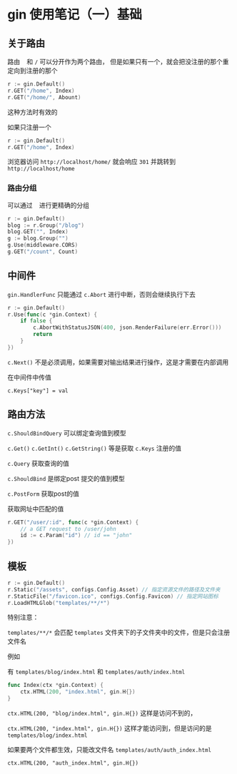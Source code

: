 # gin 使用笔记（一）基础

## 关于路由

路由 ` ` 和 `/` 可以分开作为两个路由， 但是如果只有一个，就会把没注册的那个重定向到注册的那个


```go
r := gin.Default()
r.GET("/home", Index)
r.GET("/home/", Abount)
```

这种方法时有效的

如果只注册一个

```go
r := gin.Default()
r.GET("/home", Index)
```

浏览器访问 `http://localhost/home/` 就会响应 `301` 并跳转到 `http://localhost/home` 


### 路由分组

可以通过 ` ` 进行更精确的分组

```go
r := gin.Default()
blog := r.Group("/blog")
blog.GET("", Index)
g := blog.Group("")
g.Use(middleware.CORS)
g.GET("/count", Count)
```

## 中间件

`gin.HandlerFunc` 只能通过 `c.Abort` 进行中断，否则会继续执行下去

```go
r := gin.Default()
r.Use(func(c *gin.Context) {
    if false {
		c.AbortWithStatusJSON(400, json.RenderFailure(err.Error()))
		return
	}
})
```

`c.Next()` 不是必须调用，如果需要对输出结果进行操作，这是才需要在内部调用

在中间件中传值

`c.Keys["key"] = val`

## 路由方法

`c.ShouldBindQuery` 可以绑定查询值到模型

`c.Get()` `c.GetInt()` `c.GetString()` 等是获取 `c.Keys` 注册的值

`c.Query` 获取查询的值


`c.ShouldBind` 是绑定post 提交的值到模型

`c.PostForm` 获取post的值


获取网址中匹配的值

```go
r.GET("/user/:id", func(c *gin.Context) {
    // a GET request to /user/john
    id := c.Param("id") // id == "john"
})
```

## 模板

```go
r := gin.Default()
r.Static("/assets", configs.Config.Asset) // 指定资源文件的路径及文件夹
r.StaticFile("/favicon.ico", configs.Config.Favicon) // 指定网站图标
r.LoadHTMLGlob("templates/**/*")
```

特别注意：

`templates/**/*` 会匹配 `templates` 文件夹下的子文件夹中的文件，但是只会注册文件名

例如

有 `templates/blog/index.html` 和  `templates/auth/index.html` 

```go
func Index(ctx *gin.Context) {
	ctx.HTML(200, "index.html", gin.H{})
}
```
`ctx.HTML(200, "blog/index.html", gin.H{})`  这样是访问不到的，

`ctx.HTML(200, "index.html", gin.H{})` 这样才能访问到，但是访问的是 `templates/blog/index.html`

如果要两个文件都生效，只能改文件名  `templates/auth/auth_index.html` 

`ctx.HTML(200, "auth_index.html", gin.H{})`